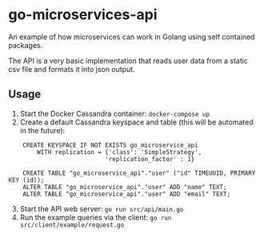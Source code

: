 # go-microservices-api

An example of how microservices can work in Golang using self contained packages.

The API is a very basic implementation that reads user data from a static csv file and formats it into json output.

## Usage
1. Start the Docker Cassandra container: `docker-compose up`
2. Create a default Cassandra keyspace and table (this will be automated in the future):
```
	CREATE KEYSPACE IF NOT EXISTS go_microservice_api
	    WITH replication = {'class': 'SimpleStrategy',
	                       'replication_factor' : 1}

	CREATE TABLE "go_microservice_api"."user" ("id" TIMEUUID, PRIMARY KEY (id));
	ALTER TABLE "go_microservice_api"."user" ADD "name" TEXT;
	ALTER TABLE "go_microservice_api"."user" ADD "email" TEXT;
```
3. Start the API web server: `go run src/api/main.go`
4. Run the example queries via the client: `go run src/client/example/request.go`
